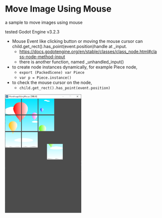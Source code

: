 # Move Image Using Mouse

a sample to move images using mouse

tested Godot Engine v3.2.3

- Mouse Event like clicking button or moving the mouse cursor can child.get_rect().has_point(event.position)handle at _input.
    - https://docs.godotengine.org/en/stable/classes/class_node.html#class-node-method-input
    - there is another function, named _unhandled_input()
- to create node instances dynamically, for example Piece node,
    - ``` export (PackedScene) var Piece ```
    - ``` var p = Piece.instance() ```
- to check the mouse cursor on the node,
    - ``` child.get_rect().has_point(event.position) ```

<img src="docs/capture.png" width="50%"/>
